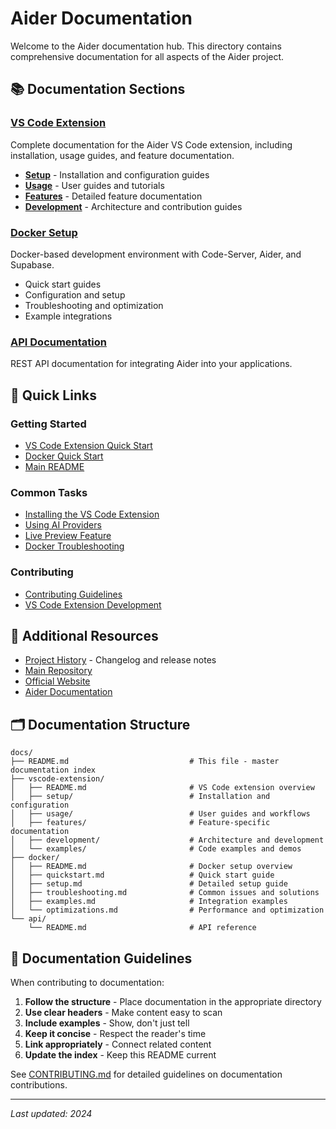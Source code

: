 # Aider Documentation

Welcome to the Aider documentation hub. This directory contains comprehensive documentation for all aspects of the Aider project.

## 📚 Documentation Sections

### [VS Code Extension](vscode-extension/README.md)
Complete documentation for the Aider VS Code extension, including installation, usage guides, and feature documentation.

- **[Setup](vscode-extension/setup/)** - Installation and configuration guides
- **[Usage](vscode-extension/usage/)** - User guides and tutorials
- **[Features](vscode-extension/features/)** - Detailed feature documentation
- **[Development](vscode-extension/development/)** - Architecture and contribution guides

### [Docker Setup](docker/README.md)
Docker-based development environment with Code-Server, Aider, and Supabase.

- Quick start guides
- Configuration and setup
- Troubleshooting and optimization
- Example integrations

### [API Documentation](api/README.md)
REST API documentation for integrating Aider into your applications.

## 🚀 Quick Links

### Getting Started
- [VS Code Extension Quick Start](vscode-extension/setup/quickstart.md)
- [Docker Quick Start](docker/quickstart.md)
- [Main README](../README.md)

### Common Tasks
- [Installing the VS Code Extension](vscode-extension/setup/installation.md)
- [Using AI Providers](vscode-extension/features/ai-providers.md)
- [Live Preview Feature](vscode-extension/features/live-preview.md)
- [Docker Troubleshooting](docker/troubleshooting.md)

### Contributing
- [Contributing Guidelines](../CONTRIBUTING.md)
- [VS Code Extension Development](vscode-extension/development/contributing.md)

## 📖 Additional Resources

- [Project History](../HISTORY.md) - Changelog and release notes
- [Main Repository](https://github.com/Aider-AI/aider)
- [Official Website](https://aider.chat/)
- [Aider Documentation](https://aider.chat/docs/)

## 🗂️ Documentation Structure

```
docs/
├── README.md                           # This file - master documentation index
├── vscode-extension/
│   ├── README.md                       # VS Code extension overview
│   ├── setup/                          # Installation and configuration
│   ├── usage/                          # User guides and workflows
│   ├── features/                       # Feature-specific documentation
│   ├── development/                    # Architecture and development
│   └── examples/                       # Code examples and demos
├── docker/
│   ├── README.md                       # Docker setup overview
│   ├── quickstart.md                   # Quick start guide
│   ├── setup.md                        # Detailed setup guide
│   ├── troubleshooting.md              # Common issues and solutions
│   ├── examples.md                     # Integration examples
│   └── optimizations.md                # Performance and optimization
└── api/
    └── README.md                       # API reference

```

## 📝 Documentation Guidelines

When contributing to documentation:

1. **Follow the structure** - Place documentation in the appropriate directory
2. **Use clear headers** - Make content easy to scan
3. **Include examples** - Show, don't just tell
4. **Keep it concise** - Respect the reader's time
5. **Link appropriately** - Connect related content
6. **Update the index** - Keep this README current

See [CONTRIBUTING.md](../CONTRIBUTING.md) for detailed guidelines on documentation contributions.

---

*Last updated: 2024*
